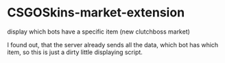 # CSGOSkins-market-extension
display which bots have a specific item (new clutchboss market)

I found out, that the server already sends all the data, which bot has which item, so this
is just a dirty little displaying script.
